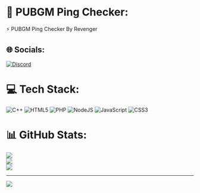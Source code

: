 # 💫 PUBGM Ping Checker:
⚡ PUBGM Ping Checker By Revenger


## 🌐 Socials:
[![Discord](https://img.shields.io/badge/Discord-%237289DA.svg?logo=discord&logoColor=white)](https://discord.gg/EttmFjhhq5) 

# 💻 Tech Stack:
![C++](https://img.shields.io/badge/c++-%2300599C.svg?style=flat&logo=c%2B%2B&logoColor=white) ![HTML5](https://img.shields.io/badge/html5-%23E34F26.svg?style=flat&logo=html5&logoColor=white) ![PHP](https://img.shields.io/badge/php-%23777BB4.svg?style=flat&logo=php&logoColor=white) ![NodeJS](https://img.shields.io/badge/node.js-6DA55F?style=flat&logo=node.js&logoColor=white) ![JavaScript](https://img.shields.io/badge/javascript-%23323330.svg?style=flat&logo=javascript&logoColor=%23F7DF1E) ![CSS3](https://img.shields.io/badge/css3-%231572B6.svg?style=flat&logo=css3&logoColor=white)

# 📊 GitHub Stats:
![](https://github-readme-stats.vercel.app/api?username=ItsIsmailRobin&theme=nightowl&hide_border=true&include_all_commits=true&count_private=true)<br/>
![](https://github-readme-streak-stats.herokuapp.com/?user=ItsIsmailRobin&theme=nightowl&hide_border=true)<br/>
![](https://github-readme-stats.vercel.app/api/top-langs/?username=ItsIsmailRobin&theme=nightowl&hide_border=true&include_all_commits=true&count_private=true&layout=compact)

---
[![](https://visitcount.itsvg.in/api?id=ItsIsmailRobin&icon=0&color=0)](https://visitcount.itsvg.in)

<!-- Proudly created with GPRM ( https://gprm.itsvg.in ) -->

